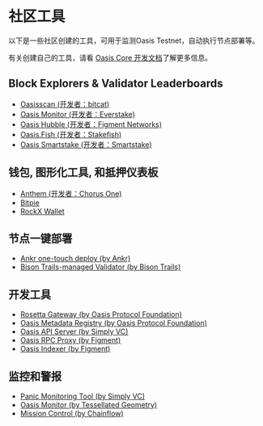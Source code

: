 # 社区工具

以下是一些社区创建的工具，可用于监测Oasis Testnet，自动执行节点部署等。

有关创建自己的工具，请看 [Oasis Core 开发文档](https://docs.oasis.dev/oasis-core)了解更多信息。

## Block Explorers & Validator Leaderboards <a id="block-explorers-validator-leaderboards"></a>

* [Oasisscan \(开发者：bitcat\)](https://oasisscan.com/)
* [Oasis Monitor \(开发者：Everstake\)](https://oasismonitor.com/)
* [Oasis Hubble \(开发者：Figment Networks\)](https://hubble.figment.io/oasis/chains/testnet-beta)
* [Oasis.Fish \(开发者：Stakefish\)](https://oasis.fish/leaderboard/)
* [Oasis Smartstake \(开发者：Smartstake\)](https://oasis.smartstake.io/)

## 钱包, 图形化工具, 和抵押仪表板 <a id="staking-dashboard"></a>

* [Anthem \(开发者：Chorus One\)](https://anthem.chorus.one/login)
* [Bitpie](https://bitpie.com/)
* [RockX Wallet](https://oasis-wallet.rockx.com/)

## 节点一键部署 <a id="one-touch-node-deployments"></a>

* [Ankr one-touch deploy \(by Ankr\)](https://app.ankr.com/apps/deploy?name=oasis-validator&repository=stable&type=chart&version=20.6&appversion=20.6)
* [Bison Trails-managed Validator \(by Bison Trails\)](https://bisontrails.co/oasis/)

## 开发工具 <a id="developer-tools"></a>

* [Rosetta Gateway \(by Oasis Protocol Foundation\)](https://github.com/oasisprotocol/oasis-core-rosetta-gateway)
* [Oasis Metadata Registry \(by Oasis Protocol Foundation\)](https://github.com/oasisprotocol/metadata-registry)
* [Oasis API Server \(by Simply VC\)](https://github.com/SimplyVC/oasis_api_server)
* [Oasis RPC Proxy \(by Figment\)](https://github.com/figment-networks/oasis-rpc-proxy)
* [Oasis Indexer \(by Figment\)](https://github.com/figment-networks/oasishub-indexer)

## 监控和警报 <a id="monitoring-and-alerts"></a>

* [Panic Monitoring Tool \(by Simply VC\)](https://github.com/SimplyVC/panic_oasis)
* [Oasis Monitor \(by Tessellated Geometry\)](https://github.com/TessellatedGeometry/oasis-monitor)
* [Mission Control \(by Chainflow\)](https://github.com/Chainflow/oasis-mission-control)
